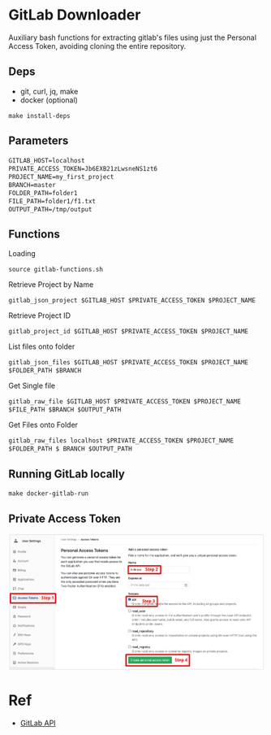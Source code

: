 # GitLab Downloader

Auxiliary bash functions for extracting gitlab's files using just the Personal Access Token, avoiding cloning the entire repository.

## Deps

* git, curl, jq, make
* docker (optional)

```
make install-deps
```

## Parameters

    GITLAB_HOST=localhost
    PRIVATE_ACCESS_TOKEN=Jb6EXB21zLwsneNS1zt6
    PROJECT_NAME=my_first_project
    BRANCH=master
    FOLDER_PATH=folder1
    FILE_PATH=folder1/f1.txt
    OUTPUT_PATH=/tmp/output

## Functions

Loading

    source gitlab-functions.sh

Retrieve Project by Name

    gitlab_json_project $GITLAB_HOST $PRIVATE_ACCESS_TOKEN $PROJECT_NAME

Retrieve Project ID

    gitlab_project_id $GITLAB_HOST $PRIVATE_ACCESS_TOKEN $PROJECT_NAME

List files onto folder

    gitlab_json_files $GITLAB_HOST $PRIVATE_ACCESS_TOKEN $PROJECT_NAME $FOLDER_PATH $BRANCH

Get Single file

    gitlab_raw_file $GITLAB_HOST $PRIVATE_ACCESS_TOKEN $PROJECT_NAME $FILE_PATH $BRANCH $OUTPUT_PATH

Get Files onto Folder

    gitlab_raw_files localhost $PRIVATE_ACCESS_TOKEN $PROJECT_NAME $FOLDER_PATH $ BRANCH $OUTPUT_PATH


## Running GitLab locally

    make docker-gitlab-run

## Private Access Token

![](etc/gitlab_private_token.png)    

# Ref

* [GitLab API](https://docs.gitlab.com/ee/api/README.html)